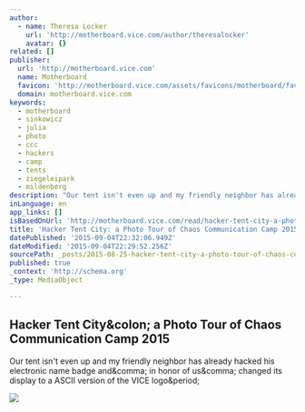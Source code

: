```yaml
---
author:
  - name: Theresa Locker
    url: 'http://motherboard.vice.com/author/theresalocker'
    avatar: {}
related: []
publisher:
  url: 'http://motherboard.vice.com'
  name: Motherboard
  favicon: 'http://motherboard.vice.com/assets/favicons/motherboard/favicon-16x16.png?v20150728212856'
  domain: motherboard.vice.com
keywords:
  - motherboard
  - sinkowicz
  - julia
  - photo
  - ccc
  - hackers
  - camp
  - tents
  - ziegeleipark
  - mildenberg
description: "Our tent isn't even up and my friendly neighbor has already hacked his electronic name badge and, in honor of us, changed its display to a ASCII version of the VICE logo."
inLanguage: en
app_links: []
isBasedOnUrl: 'http://motherboard.vice.com/read/hacker-tent-city-a-photo-tour-of-chaos-communication-camp-2015'
title: 'Hacker Tent City: a Photo Tour of Chaos Communication Camp 2015'
datePublished: '2015-09-04T22:32:06.949Z'
dateModified: '2015-09-04T22:29:52.256Z'
sourcePath: _posts/2015-08-25-hacker-tent-city-a-photo-tour-of-chaos-communication-camp-2.md
published: true
_context: 'http://schema.org'
_type: MediaObject

---
```

<article style=""><h1>Hacker Tent City&amp;colon; a Photo Tour of Chaos Communication Camp 2015</h1><p>Our tent isn't even up and my friendly neighbor has already hacked his electronic name badge and&amp;comma; in honor of us&amp;comma; changed its display to a ASCII version of the VICE logo&amp;period;</p><img src="http://motherboard-images.vice.com/content-images/contentimage/24790/1440021527756475.jpg" /></article>
